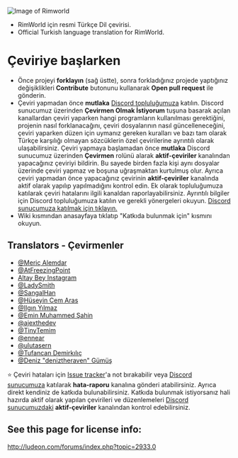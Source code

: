 ![Image of Rimworld](http://rimworldwiki.com/images/thumb/8/8c/Rimworldlogo.png/600px-Rimworldlogo.png)

* RimWorld için resmi Türkçe Dil çevirisi.
* Official Turkish language translation for RimWorld.

# Çeviriye başlarken

   * Önce projeyi **forklayın** (sağ üstte), sonra forkladığınız projede yaptığınız değişiklikleri **Contribute** butonunu kullanarak **Open pull request** ile gönderin.  
   * Çeviri yapmadan önce **mutlaka** [Discord topluluğumuza](https://discord.gg/yjnA2rm5UX) katılın. Discord sunucumuz üzerinden **Çevirmen Olmak İstiyorum** tuşuna basarak açılan kanallardan çeviri yaparken hangi programların kullanılması gerektiğini, projenin nasıl forklanacağını, çeviri dosyalarının nasıl güncelleneceğini, çeviri yaparken düzen için uymanız gereken kuralları ve bazı tam olarak Türkçe karşılığı olmayan sözcüklerin özel çevirilerine ayrıntılı olarak ulaşabilirsiniz. Çeviri yapmaya başlamadan önce **mutlaka** Discord sunucumuz üzerinden **Çevirmen** rolünü alarak **aktif-çeviriler** kanalından yapacağınız çeviriyi bildirin. Bu sayede birden fazla kişi aynı dosyalar üzerinde çeviri yapmaz ve boşuna uğraşmaktan kurtulmuş olur. Ayrıca çeviri yapmadan önce yapacağınız çevirinin **aktif-çeviriler** kanalında aktif olarak yapılıp yapılmadığını kontrol edin. Ek olarak topluluğumuza katılarak çeviri hatalarını ilgili kanaldan raporlayabilirsiniz. Ayrıntılı bilgiler için Discord topluluğumuza katılın ve gerekli yönergeleri okuyun. [Discord sunucumuza katılmak için tıklayın.](https://discord.gg/yjnA2rm5UX)
   * Wiki kısmından anasayfaya tıklatıp "Katkıda bulunmak için" kısmını okuyun.

## Translators - Çevirmenler

* [@Meriç Alemdar](https://github.com/alemdarwilson)
* [@AtFreezingPoint](https://github.com/AtFreezingPoint)
* [Altay Bey Instagram](https://www.instagram.com/altay.bey/)
* [@LadySmith](https://github.com/LadySmith)
* [@SangalHan](https://github.com/SangalHan)
* [@Hüseyin Cem Aras](https://github.com/hcemaras)
* [@Ilgın Yılmaz](https://github.com/Bruniikendov)
* [@Emin Muhammed Şahin](https://github.com/ColdWind53)
* [@ajexthedev](https://github.com/ajexthedev)
* [@TinyTemim](https://github.com/TinyTemim)
* [@ennear](https://github.com/ennear)
* [@ulutasern](https://github.com/ernxwsdm)
* [@Tufancan Demirkılıç](https://github.com/hollmmes)
* [@Deniz "deniztheraven" Gümüş](https://github.com/denizubu)


:star: Çeviri hataları için [Issue tracker](https://github.com/Ludeon/RimWorld-Turkish/issues)'a not bırakabilir veya [Discord sunucumuza](https://discord.gg/yjnA2rm5UX) katılarak **hata-raporu** kanalına gönderi atabilirsiniz. Ayrıca direkt kendiniz de katkıda bulunabilirsiniz. Katkıda bulunmak istiyorsanız hali hazırda aktif olarak yapılan çevirileri ve düzenlemeleri [Discord sunucumuzdaki](https://discord.gg/yjnA2rm5UX) **aktif-çeviriler** kanalından kontrol edebilirsiniz.


## See this page for license info:

http://ludeon.com/forums/index.php?topic=2933.0

